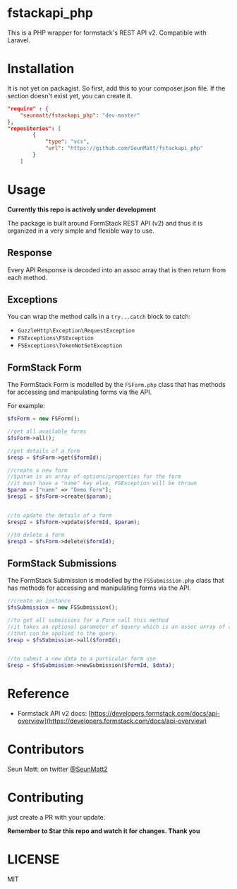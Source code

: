 fstackapi_php
=============
This is a PHP wrapper for formstack's REST API v2. Compatible with Laravel.

Installation
============
It is not yet on packagist. So first, add this to your composer.json file.
If the section doesn't exist yet, you can create it.

```json
"require" : {
	"seunmatt/fstackapi_php": "dev-master"
},
"repositories": [
        {
            "type": "vcs",
            "url": "https://github.com/SeunMatt/fstackapi_php"
        }
	]
```


Usage
=====
**Currently this repo is actively under development**

The package is built around FormStack REST API (v2) and 
thus it is organized in a very simple and flexible way to use.

Response
--------
Every API Response is decoded into an assoc array that is then return from
each method.

Exceptions
-----------
You can wrap the method calls in a `try...catch` block to catch:
- `GuzzleHttp\Exception\RequestException`
- `FSExceptions\FSException`
- `FSExceptions\TokenNotSetException`


FormStack Form
--------------
 
 The FormStack Form is modelled by the `FSForm.php` class that has methods for 
 accessing and manipulating forms via the API.
 
 For example:
 ```php
$fsForm = new FSForm();

//get all available forms
$fsForm->all();

//get details of a form
$resp = $fsForm->get($formId);

//create a new form
//$param is an array of options/properties for the form
//it must have a "name" key else, FSException will be thrown
$param = ["name" => "Demo Form"];
$resp1 = $fsForm->create($param);


//to update the details of a form
$resp2 = $fsForm->update($formId, $param);

//to delete a form
$resp3 = $fsForm->delete($formId);

```


FormStack Submissions
---------------------
The FormStack Submission is modelled by the `FSSubmission.php` class that has methods for 
 accessing and manipulating forms via the API.
 
 ```php
//create an instance
$fsSubmission = new FSSubmission();

//to get all submisions for a Form call this method
//it takes an optional parameter of $query which is an assoc array of constraints 
//that can be applied to the query.
$resp = $fsSubmission->all($formId);


//to submit a new data to a particular form use
$resp = $fsSubmission->newSubmission($formId, $data);

```


Reference
=========
- Formstack API v2 docs: [https://developers.formstack.com/docs/api-overview](https://developers.formstack.com/docs/api-overview)
 
 
Contributors
============
Seun Matt: on twitter [@SeunMatt2](https://twitter.com/SeunMatt2/)

Contributing
============
just create a PR with your update.

**Remember to Star this repo and watch it for changes. Thank you**
 
LICENSE
=======
MIT